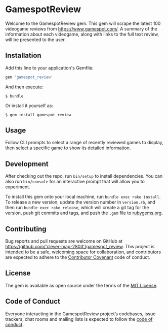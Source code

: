 # GamespotReview

Welcome to the GamespotReview gem. This gem will scrape the latest 100 videogame reviews from https://www.gamespot.com/. A summary of the information about each videogame, along with links to the full text review, will be presented to the user.

## Installation

Add this line to your application's Gemfile:

```ruby
gem 'gamespot_review'
```

And then execute:

    $ bundle

Or install it yourself as:

    $ gem install gamespot_review

## Usage

Follow CLI prompts to select a range of recently reviewed games to display, then select a specific game to show its detailed information.

## Development

After checking out the repo, run `bin/setup` to install dependencies. You can also run `bin/console` for an interactive prompt that will allow you to experiment.

To install this gem onto your local machine, run `bundle exec rake install`. To release a new version, update the version number in `version.rb`, and then run `bundle exec rake release`, which will create a git tag for the version, push git commits and tags, and push the `.gem` file to [rubygems.org](https://rubygems.org).

## Contributing

Bug reports and pull requests are welcome on GitHub at https://github.com/'clever-map-2803'/gamespot_review. This project is intended to be a safe, welcoming space for collaboration, and contributors are expected to adhere to the [Contributor Covenant](http://contributor-covenant.org) code of conduct.

## License

The gem is available as open source under the terms of the [MIT License](https://opensource.org/licenses/MIT).

## Code of Conduct

Everyone interacting in the GamespotReview project’s codebases, issue trackers, chat rooms and mailing lists is expected to follow the [code of conduct](https://github.com/'clever-map-2803'/gamespot_review/blob/master/CODE_OF_CONDUCT.md).
